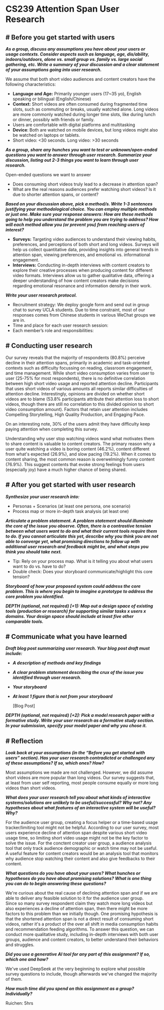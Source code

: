 # CS239 Attention Span User Research

## # Before you get started with users

***As a group, discuss any assumptions you have about your users or usage contexts.
Consider aspects such as language, age, dis/ability, indoors/outdoors, alone vs. small group vs.
family vs. large social gathering, etc. Write a summary of your discussion and a clear statement
of your assumptions going into user research.***

We assume that both short video audiences and content creators have the following characteristics:

- **Language and Age:** Primarily younger users (17~35 yo), English speaking or bilingual (English/Chinese)
- **Context:** Short videos are often consumed during fragmented time slots, such as commuting or breaks, usually watched alone. Long videos are more commonly watched during longer time slots, like during lunch or dinner, possibly with friends or family.
- Users are comfortable with digital platforms and multitasking
- **Device**: Both are watched on mobile devices, but long videos might also be watched on laptops or tablets.
- Short video: <30 seconds. Long video: >30 seconds

***As a group, share any hunches you want to test or unknown/open-ended questions you
want to answer through user research. Summarize your discussion, listing out 2-3 things you
want to learn through user research.***

Open-ended questions we want to answer

- Does consuming short videos truly lead to a decrease in attention span?
- What are the real reasons audiences prefer watching short videos? Is it due to shorter attention spans, or content?

***Based on your discussion above, pick a method/s. Write 1-3 sentences justifying your
methodological choice. You can employ multiple methods or just one. Make sure your response answers: How are these methods going to help you understand the problem you are trying to address? How will each method allow you (or prevent you) from reaching users of interest?***

- **Surveys:** Targeting video audiences to understand their viewing habits, preferences, and perceptions of both short and long videos. Surveys will help us collect quantitative data, providing insights into general trends in attention span, viewing preferences, and emotional vs. informational engagement.
- **Interviews:** Conducting in-depth interviews with content creators to explore their creative processes when producing content for different video formats. Interviews allow us to gather qualitative data, offering a deeper understanding of how content creators make decisions regarding emotional resonance and information density in their work.

***Write your user research protocol.*** 

- Recruitment strategy: We deploy google form and send out in group chat to survey UCLA students. Due to time constraint, most of our responses comes from Chinese students in various WeChat groups we are in.
- Time and place for each user research session:
- Each member’s role and responsibilities:

## # Conducting user research

Our survey reveals that the majority of respondents (80.8%) perceive decline in their attention spans, primarily in academic and task-oriented contexts such as difficulty focussing on reading, classroom engagement, and time management. While short video consumption varies from user to user (25-75% for most respondents), there is no definitive correlation between high short video usage and reported attention decline. Participants that uses short videos of various amounts all reports similar difficulties of attention decline. Interestingly, opinions are divided on whether short videos are to blame (53.8% participants attribute their attention loss to short videos, though there are still no correlation to this divided opinion to short video consumption amount). Factors that retain user attention includes Compelling Storytelling, High Quality Production, and Engaging Pace. 

On an interesting note, 30% of the users admit they have difficulty keep paying attention when completing this survey.

Understanding why user stop watching videos wand what motivates them to share content is valuable 
to content creators. The primary reason why a user quite watching a video is boring content (46.2%), 
content different from what's expected (26.9%), and slow pacing (19.2%). When it comes to content sharing, the most common reason is overwelmingly funny content (76.9%). This suggest contents that evoke strong feelings from users (especially joy) have a much higher chance of being shared. 

## # After you get started with user research

***Synthesize your user research into:***

- Personas + Scenarios (at least one persona, one scenario)
- Process map or more in-depth task analysis (at least one)

***Articulate a problem statement. A problem statement should illuminate the core of
the issue you observe. Often, there is a contrastive tension between what users want to
do and what their current tools require them to do. If you cannot articulate this yet,
describe why you think you are not able to converge yet, what promising directions to
follow up with additional user research and feedback might be, and what steps you think
you should take next.***

- Tip: Rely on your process map. What is it telling you about what users want to do
vs. have to do?
- Double check: Does your storyboard communicate/highlight this core tension?

***Storyboard of how your proposed system could address the core problem. This is
where you begin to imagine a prototype to address the core problem you identified.***

***DEPTH (optional, not required) [+1]: Map out a design space of existing tools
(production or research) for supporting similar tasks x users x domains. Your design
space should include at least five other comparable tools.***

## # Communicate what you have learned

***Draft blog post summarizing user research. Your blog post draft must include:***

- ***A description of methods and key findings***
- ***A clear problem statement describing the crux of the issue you identified through user
research.***
- ***Your storyboard***
- ***At least 1 figure that is not from your storyboard***
    
    [Blog Post]
    

***DEPTH (optional, not required) [+2]: Pick a model research paper with a formative study.
Write your user research as a formative study section. In your submission, specify your
model paper and why you chose it.***

## # Reflection

***Look back at your assumptions (in the “Before you get started with users” section).
Has your user research contradicted or challenged any of these assumptions? If so,
which ones? How?***

Most assumptions we made are not challenged. However, we did assume short videos are more popular than long videos. 
Our survey suggests that, at least from user self reporting, most people consume equally or more long videos than short videos.

***What does your user research tell you about what kinds of interactive
systems/solutions are unlikely to be useful/successful? Why not? Any hypotheses about
what features of an interactive system will be useful? Why?***

For the audience user group, creating a focus helper or a time-based usage tracker/limiting tool might not be helpful. According to our user survey, most users experience decline of attention span despite various short video usage time, so limiting short video usage might not be the key factor to solve the issue. For the conctent creator user group, a audience analysis tool that only track audience demographic or watch time may not be useful.
A useful feature for content creators would be an analysis tool that monitors why audience stop watching their content and also give feedbacks to their content.


***What questions do you have about your users? What hunches or hypotheses do
you have about promising solutions? What is one thing you can do to begin answering
these questions?***

We're curious about the real cause of declining attention span and if we are able to deliver any feasible solution to it for the audience user group.  
Since so many survey respondent claim they watch more long videos but also experiences a decline of attention span, then there might be more factors to this problem than 
we initially though. 
One promising hypothesis is that the shortened attention span is not a direct result of consuming short videos, rather it's a product of the over all shift in 
media consumption habits and recommendation feeding algorithms. To answer this question, we can conduct more qualitative study, including in-depth interviews with both
user groups, audience and content creators, to better understand their behaviors and struggles.

***Did you use a generative AI tool for any part of this assignment? If so, which one and
how?***

We've used DeepSeek at the very beginning to explore what possible survey questions to include, though afterwards we've changed the majority of them.

***How much time did you spend on this assignment as a group? Individually?***

Ruichen: 5hrs